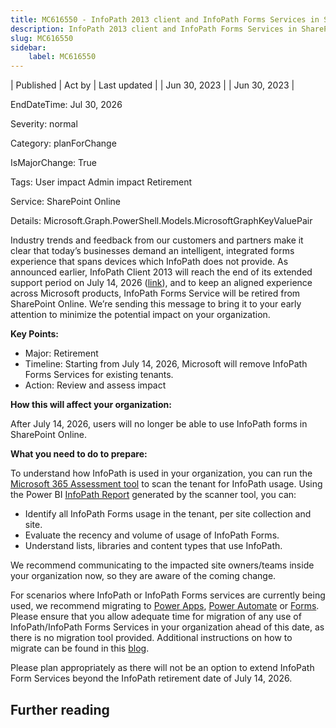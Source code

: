 ```yaml
---
title: MC616550 - InfoPath 2013 client and InfoPath Forms Services in SharePoint Online will reach end of support in July 2026
description: InfoPath 2013 client and InfoPath Forms Services in SharePoint Online will reach end of support in July 2026
slug: MC616550
sidebar:
    label: MC616550
---
```


| Published | Act by | Last updated |
| Jun 30, 2023 |  | Jun 30, 2023 |

EndDateTime: Jul 30, 2026

Severity: normal

Category: planForChange

IsMajorChange: True

Tags: User impact Admin impact Retirement

Service: SharePoint Online

Details: Microsoft.Graph.PowerShell.Models.MicrosoftGraphKeyValuePair

<p>Industry trends and feedback from our customers and partners make it clear that today’s businesses demand an intelligent, integrated forms experience that spans devices which InfoPath does not provide. As announced earlier, InfoPath Client 2013 will reach the end of its extended support period on July 14, 2026 (<a href="https://learn.microsoft.com/lifecycle/products/infopath-2013" target="_blank">link</a>), and to keep an aligned experience across Microsoft products, InfoPath Forms Service will be retired from SharePoint Online. We’re sending this message to bring it to your early attention to minimize the potential impact on your organization.&nbsp;</p><p><b>Key Points:</b></p><ul><li>Major: Retirement</li><li>Timeline: Starting from July 14, 2026, Microsoft will remove InfoPath Forms Services for existing tenants. </li><li>Action: Review and assess impact</li></ul><p><b>How this will affect your organization:</b><br></p><p>After July 14, 2026, users will no longer be able to use InfoPath forms in SharePoint Online.&nbsp;</p><p><b>What you need to do to prepare:</b><br></p><p>To understand how InfoPath is used in your organization, you can run the <a href="https://aka.ms/assessment/infopath" target="_blank">Microsoft 365 Assessment tool</a> to scan the tenant for InfoPath usage. Using the Power BI <a href="https://aka.ms/assessment/infopathreport" target="_blank">InfoPath Report</a> generated by the scanner tool, you can:</p><ul><li>Identify all InfoPath Forms usage in the tenant, per site collection and site.</li><li>Evaluate the recency and volume of usage of InfoPath Forms.</li><li>Understand lists, libraries and content types that use InfoPath.</li></ul><p>We recommend communicating to the impacted site owners/teams inside your organization now, so they are aware of the coming change.
</p><p>For scenarios where InfoPath or InfoPath Forms services are currently being used, we recommend migrating to <a href="https://powerapps.microsoft.com/" target="_blank">Power Apps</a>, <a href="https://powerautomate.microsoft.com/" target="_blank">Power Automate</a> or <a href="https://forms.office.com/" target="_blank">Forms</a>.  Please ensure that you allow adequate time for migration of any use of InfoPath/InfoPath Forms Services in your organization ahead of this date, as there is no migration tool provided. Additional instructions on how to migrate can be found in this <a href="https://aka.ms/sp-infopath-update" target="_blank">blog</a>.&nbsp;</p><p>Please plan appropriately as there will not be an option to extend InfoPath Form Services beyond the InfoPath retirement date of July 14, 2026.</p>

## Further reading
